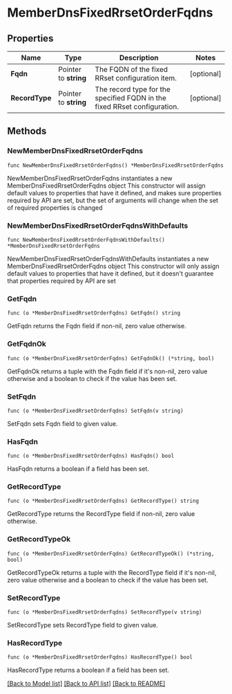 # MemberDnsFixedRrsetOrderFqdns

## Properties

Name | Type | Description | Notes
------------ | ------------- | ------------- | -------------
**Fqdn** | Pointer to **string** | The FQDN of the fixed RRset configuration item. | [optional] 
**RecordType** | Pointer to **string** | The record type for the specified FQDN in the fixed RRset configuration. | [optional] 

## Methods

### NewMemberDnsFixedRrsetOrderFqdns

`func NewMemberDnsFixedRrsetOrderFqdns() *MemberDnsFixedRrsetOrderFqdns`

NewMemberDnsFixedRrsetOrderFqdns instantiates a new MemberDnsFixedRrsetOrderFqdns object
This constructor will assign default values to properties that have it defined,
and makes sure properties required by API are set, but the set of arguments
will change when the set of required properties is changed

### NewMemberDnsFixedRrsetOrderFqdnsWithDefaults

`func NewMemberDnsFixedRrsetOrderFqdnsWithDefaults() *MemberDnsFixedRrsetOrderFqdns`

NewMemberDnsFixedRrsetOrderFqdnsWithDefaults instantiates a new MemberDnsFixedRrsetOrderFqdns object
This constructor will only assign default values to properties that have it defined,
but it doesn't guarantee that properties required by API are set

### GetFqdn

`func (o *MemberDnsFixedRrsetOrderFqdns) GetFqdn() string`

GetFqdn returns the Fqdn field if non-nil, zero value otherwise.

### GetFqdnOk

`func (o *MemberDnsFixedRrsetOrderFqdns) GetFqdnOk() (*string, bool)`

GetFqdnOk returns a tuple with the Fqdn field if it's non-nil, zero value otherwise
and a boolean to check if the value has been set.

### SetFqdn

`func (o *MemberDnsFixedRrsetOrderFqdns) SetFqdn(v string)`

SetFqdn sets Fqdn field to given value.

### HasFqdn

`func (o *MemberDnsFixedRrsetOrderFqdns) HasFqdn() bool`

HasFqdn returns a boolean if a field has been set.

### GetRecordType

`func (o *MemberDnsFixedRrsetOrderFqdns) GetRecordType() string`

GetRecordType returns the RecordType field if non-nil, zero value otherwise.

### GetRecordTypeOk

`func (o *MemberDnsFixedRrsetOrderFqdns) GetRecordTypeOk() (*string, bool)`

GetRecordTypeOk returns a tuple with the RecordType field if it's non-nil, zero value otherwise
and a boolean to check if the value has been set.

### SetRecordType

`func (o *MemberDnsFixedRrsetOrderFqdns) SetRecordType(v string)`

SetRecordType sets RecordType field to given value.

### HasRecordType

`func (o *MemberDnsFixedRrsetOrderFqdns) HasRecordType() bool`

HasRecordType returns a boolean if a field has been set.


[[Back to Model list]](../README.md#documentation-for-models) [[Back to API list]](../README.md#documentation-for-api-endpoints) [[Back to README]](../README.md)



